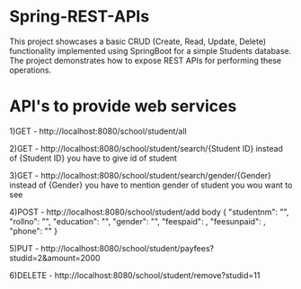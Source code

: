 # Spring-REST-APIs
This project showcases a basic CRUD (Create, Read, Update, Delete) functionality implemented using SpringBoot for a simple Students database. The project demonstrates how to expose REST APIs for performing these operations.

# API's to provide web services
1)GET - http://localhost:8080/school/student/all

2)GET - http://localhost:8080/school/student/search/{Student ID}
instead of {Student ID} you have to give id of student

3)GET - http://localhost:8080/school/student/search/gender/{Gender}
instead of {Gender} you have to mention gender of student you wou want to see

4)POST - http://localhost:8080/school/student/add
body
{
"studentnm": "",
"rollno": "",
"education": "",
"gender": "",
"feespaid": ,
"feesunpaid": ,
"phone": ""
}

5)PUT - http://localhost:8080/school/student/payfees?studid=2&amount=2000

6)DELETE - http://localhost:8080/school/student/remove?studid=11
